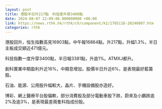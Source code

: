 ```yaml
---
layout: post
title: 港股半日升217點　科指曾升穿3400點
date: 2024-08-07 12:09:06.000000000 +08:00
link: https://news.rthk.hk/rthk/ch/component/k2/1765118-20240807.htm
categories: rthk
---
```


港股回升，恒生指數高見16903點，中午報16864點，升217點，升幅1.3%，半日主板成交額近471億元。

科技指數一度升穿3400點，半日報3381點，升逾1%。ATMXJ都升。

創科實業中期盈利升近16%，中期息增加，股價半日升近6%，是表現最好藍籌股。

石油、能源、公用股升幅較大，晶片、手機設備股亦造好。

博彩、網上醫療平台股偏軟，部分消費股及部分電動車股下跌，蔚來及小鵬跌逾2%及逾3%，是表現最差兩隻科指成份股。
